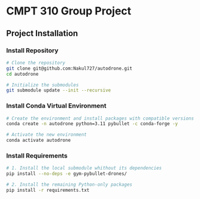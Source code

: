 # CMPT 310 Group Project

## Project Installation

### Install Repository

```zsh
# Clone the repository
git clone git@github.com:Nakul727/autodrone.git
cd autodrone

# Initialize the submodules
git submodule update --init --recursive
```

### Install Conda Virtual Environment

```zsh
# Create the environment and install packages with compatible versions
conda create -n autodrone python=3.11 pybullet -c conda-forge -y

# Activate the new environment
conda activate autodrone
```

### Install Requirements

```zsh
# 1. Install the local submodule whithout its dependencies
pip install --no-deps -e gym-pybullet-drones/

# 2. Install the remaining Python-only packages
pip install -r requirements.txt
```
